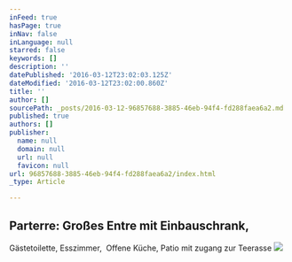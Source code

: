 ```yaml
---
inFeed: true
hasPage: true
inNav: false
inLanguage: null
starred: false
keywords: []
description: ''
datePublished: '2016-03-12T23:02:03.125Z'
dateModified: '2016-03-12T23:02:00.860Z'
title: ''
author: []
sourcePath: _posts/2016-03-12-96857688-3885-46eb-94f4-fd288faea6a2.md
published: true
authors: []
publisher:
  name: null
  domain: null
  url: null
  favicon: null
url: 96857688-3885-46eb-94f4-fd288faea6a2/index.html
_type: Article

---
```

## Parterre: Großes Entre mit Einbauschrank,
Gästetoilette, Esszimmer,  Offene Küche, Patio mit zugang zur
Teerasse
![](https://the-grid-user-content.s3-us-west-2.amazonaws.com/5ee2ed49-bd1a-481c-8f05-279c08e9414d.jpg)